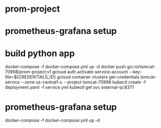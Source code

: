 # prom-project
# prometheus-grafana setup
# build python app
docker-compose -f docker-compose.yml up -d
docker push gcr.io/tomcat-70998/prom-project:v1
gcloud auth activate-service-account --key-file=${CREDENTIALS_ID}
gcloud container clusters get-credentials tomcat-service --zone us-central1-c --project tomcat-70998
kubectl create -f deployment.yaml -f service.yml
kubectl get svc
external-ip:8371
# prometheus-grafana setup
docker-compose -f docker-compose.yml up -d



